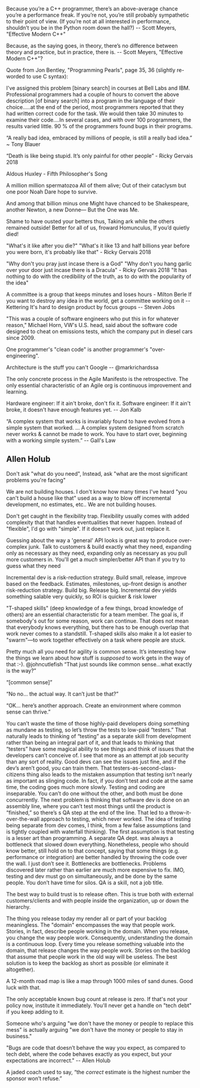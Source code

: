 Because you’re a C++ programmer, there’s an above-average chance you’re a performance freak. If you’re not, you’re still probably sympathetic to their point of view. (If you’re not at all interested in performance, shouldn’t you be in the Python room down the hall?) -- Scott Meyers, "Effective Modern C++"

Because, as the saying goes, in theory, there’s no difference between theory and practice, but in practice, there is. -- Scott Meyers, "Effective Modern C++"?

Quote from Jon Bentley, "Programming Pearls", page 35, 36 (slightly re-worded to use C syntax):

I've assigned this problem [binary search] in courses at Bell Labs and
IBM.  Professional programmers had a couple of hours to convert the
above description [of binary search] into a program in the language of
their choice.....at the end of the period, most programmers reported
that they had written correct code for the task.  We would then take
30 minutes to examine their code....In several cases, and with over
100 programmers, the results varied little.  90 % of the programmers
found bugs in their programs.


“A really bad idea, embraced by millions of people, is still a really bad idea.” ~ Tony Blauer


“Death is like being stupid. It’s only painful for other people” - Ricky Gervais 2018


Aldous Huxley - Fifth Philosopher's Song

A million million spermatozoa
All of them alive;
Out of their cataclysm but one poor Noah
Dare hope to survive.

And among that billion minus one
Might have chanced to be
Shakespeare, another Newton, a new Donne—
But the One was Me.

Shame to have ousted your betters thus,
Taking ark while the others remained outside!
Better for all of us, froward Homunculus,
If you’d quietly died!


"What's it like after you die?"
"What's it like 13 and half billions year before you were born, it's probably like that" - Ricky Gervais 2018

"Why don't you pray just incase there is a God"
"Why don't you hang garlic over your door just incase there is a Dracula" - Ricky Gervais 2018
"It has nothing to do with the credibility of the truth, as to do with the popularity of the idea"

A committee is a group that keeps minutes and loses hours - Milton Berle
If you want to destroy any idea in the world, get a committee working on it -- Kettering
It's hard to design product by focus groups -- Steven Jobs

"This was a couple of software engineers who put this in for whatever reason," Michael Horn, VW's U.S. head, said about the software code designed to cheat on emissions tests, which the company put in diesel cars since 2009.

One programmer's "clean code" is another programmer's "over-engineering".

Architecture is the stuff you can't Google -- @markrichardssa

The only concrete process in the Agile Manifesto is the retrospective. The only essential characteristic of an Agile org is continuous improvement and learning.


Hardware engineer: If it ain't broke, don't fix it.
Software engineer: If it ain't broke, it doesn't have enough features yet. -- Jon Kalb

“A complex system that works is invariably found to have evolved from a simple system that worked. ... A complex system designed from scratch never works & cannot be made to work. You have to start over, beginning with a working simple system.”  -- Gall's Law

## Allen Holub

Don't ask "what do you need", Instead, ask "what are the most significant problems you're facing"

We are not building houses. I don't know how many times I've heard "you can't build a house like that" used as a way to blow off incremental development, no estimates, etc.. We are not building houses.


Don't get caught in the flexibility trap. Flexibility usually comes with added complexity that that handles eventualities that never happen. Instead of "flexible", I'd go with "simple". If it doesn't work out, just replace it.


Guessing about the way a 'general' API looks is great way to produce over-complex junk. Talk to customers & build exactly what they need, expanding only as necessary as they need, expanding only as necessary as you pull more customers in. You'll get a *much* simpler/better API than if you try to guess what they need

Incremental dev is a risk-reduction strategy. Build small, release, improve based on the feedback. Estimates, milestones, up-front design is another risk-reduction strategy. Build big. Release big. Incremental dev yields something salable very quickly, so ROI is quicker & risk lower

"T-shaped skills" (deep knowledge of a few things, broad knowledge of others) are an essential characteristic for a team member. The goal is, if somebody's out for some reason, work can continue. That does not mean that everybody knows everything, but there has to be enough overlap that work never comes to a standstill. T-shaped skills also make it a lot easier to "swarm"—to work together effectively on a task where people are stuck.


Pretty much all you need for agility is common sense. It’s interesting how the things we learn about how stuff is _supposed_ to work gets in the way of that :-).
@johncutlefish
“That just sounds like common sense...what exactly is the way?”

“[common sense]”

“No no... the actual way. It can’t just be that?”

“OK... here’s another approach. Create an environment where common sense can thrive.”


You can’t waste the time of those highly-paid developers doing something as mundane as testing, so let’s throw the tests to low-paid “testers.” That naturally leads to thinking of “testing” as a separate skill from development rather than being an integral part of it, and that leads to thinking that “testers” have some magical ability to see things and think of issues that the developers can’t conceive of. I see that more as an attempt at job security than any sort of reality. Good devs can see the issues just fine, and if the dev’s aren’t good, you can train them. That testers-as-second-class-citizens thing also leads to the mistaken assumption that testing isn’t nearly as important as slinging code. In fact, if you don’t test and code at the same time, the coding goes much more slowly. Testing and coding are inseparable. You can’t do one without the other, and both must be done concurrently. The next problem is thinking that software dev is done on an assembly line, where you can’t test most things until the product is “finished,” so there’s s QA step at the end of the line. That led to a throw-it-over-the-wall approach to testing, which never worked. The idea of testing being separate from dev comes, I think, from a few false assumptions (and is tightly coupled with waterfall thinking). The first assumption is that testing is a lesser art than programming. A separate QA dept. was always a bottleneck that slowed down everything. Nonetheless, people who should know better, still hold on to that concept, saying that some things (e.g. performance or integration) are better handled by throwing the code over the wall. I just don’t see it.  Bottlenecks are bottlenecks. Problems discovered later rather than earlier are much more expensive to fix. IMO, testing and dev must go on simultaneously, and be done by the same people. You don’t have time for silos. QA is a skill, not a job title.

The best way to build trust is to release often. This is true both with external customers/clients and with people inside the organization, up or down the hierarchy.

The thing you release today my render all or part of your backlog meaningless. The "domain" encompasses the way that people work. Stories, in fact, describe people working in the domain. When you release, you change the way people work. Consequently, understanding the domain is a continuous loop. Every time you release something valuable into the domain, that release changes the way people work. Stories on the backlog that assume that people work in the old way will be useless. The best solution is to keep the backlog as short as possible (or eliminate it altogether).

A 12-month road map is like a map through 1000 miles of sand dunes. Good luck with that.

The only acceptable known bug count at release is zero. If that's not your policy now, institute it immediately. You'll never get a handle on "tech debt" if you keep adding to it.

Someone who's arguing "we don't have the money or people to replace this mess" is actually arguing "we don't have the money or people to stay in business."

"Bugs are code that doesn’t behave the way you expect, as compared to tech debt, where the code behaves exactly as you expect, but your expectations are incorrect." -- Allen Holub

A jaded coach used to say, “the *correct* estimate is the highest number the sponsor won’t refuse.”
